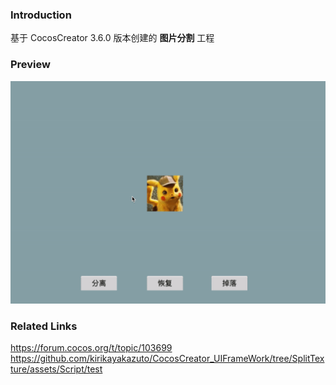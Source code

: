### Introduction
基于 CocosCreator 3.6.0 版本创建的 **图片分割** 工程

### Preview
![image](../../../gif/202204/2022042901.gif)

### Related Links
https://forum.cocos.org/t/topic/103699
https://github.com/kirikayakazuto/CocosCreator_UIFrameWork/tree/SplitTexture/assets/Script/test